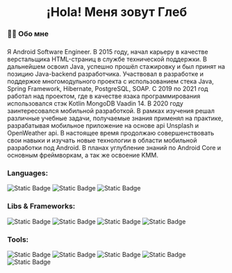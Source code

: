 <h1 align="center">¡Hola! Меня зовут Глеб</h1>

###

<h3 align="left">👩‍💻 Обо мне</h3>

###

Я Android Software Engineer. В 2015 году, начал карьеру в качестве верстальщика HTML-страниц в службе технической поддержки. В дальнейшем освоил Java, успешно прошёл стажировку и был принят на позицию Java-backend разработчика. Участвовал в разработке и поддержке многомодульного проекта с использованием стека Java, Spring Framework, Hibernate, PostgreSQL, SOAP. С 2019 по 2021 год работал над проектом, где в качестве язака программирования использовался стэк Kotlin MongoDB Vaadin 14. В 2020 году заинтересовался мобильной разработкой. В рамках изучения решал различные учебные задачи, получаемые знания применял на практике, разрабатывая мобильное приложение на основе api Unsplash и OpenWeather api. В настоящее время продолжаю совершенствовать свои навыки и изучать новые технологии в области мобильной разработки под Android. В планах углубление знаний по Android Core и основным фреймворкам, а так же освоение KMM.

###

<h3 align="left">Languages:</h3>

![Static Badge](https://img.shields.io/badge/Kotlin-%237F52FF?style=for-the-badge&logo=kotlin&logoColor=white&labelColor=%235c5c5c)
![Static Badge](https://img.shields.io/badge/Java-%23F80000?style=for-the-badge&logo=oracle&logoColor=white&labelColor=%235c5c5c)
![Static Badge](https://img.shields.io/badge/SQL-%23007dba?style=for-the-badge&logo=zaim&logoColor=white&labelColor=%235c5c5c)

###

<h3 align="left">Libs & Frameworks:</h3>

![Static Badge](https://img.shields.io/badge/Jetpack_Compose-%234285F4?style=for-the-badge&logo=jetpackcompose&logoColor=white&labelColor=%235c5c5c)
![Static Badge](https://img.shields.io/badge/Retrofit-%2327c2a0?style=for-the-badge&logo=square&logoColor=white&labelColor=%235c5c5c)
![Static Badge](https://img.shields.io/badge/Room-%23003B57?style=for-the-badge&logo=sqlite&logoColor=white&labelColor=%235c5c5c)
![Static Badge](https://img.shields.io/badge/Auth0-%23635dff?style=for-the-badge&logo=auth0&logoColor=white&labelColor=%235c5c5c)

###

<h3 align="left">Tools:</h3>

![Static Badge](https://img.shields.io/badge/Git-%23F05032?style=for-the-badge&logo=git&logoColor=white&labelColor=%235c5c5c)
![Static Badge](https://img.shields.io/badge/Gradle-%23078c00?style=for-the-badge&logo=gradle&logoColor=white&labelColor=%235c5c5c)
![Static Badge](https://img.shields.io/badge/Flipper-%230467DF?style=for-the-badge&logo=meta&logoColor=white&labelColor=%235c5c5c)
![Static Badge](https://img.shields.io/badge/Jira-%230052CC?style=for-the-badge&logo=jira&logoColor=white&labelColor=%235c5c5c)
![Static Badge](https://img.shields.io/badge/GitLab-%23FC6D26?style=for-the-badge&logo=gitlab&color=%235c5c5c)
<!---![Static Badge](https://img.shields.io/badge/Figma-%23F24E1E?style=for-the-badge&logo=figma&logoColor=white&labelColor=%235c5c5c)>-->

###
